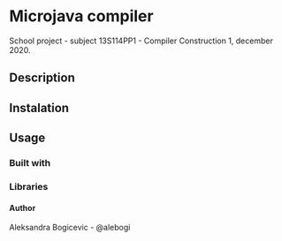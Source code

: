 # Microjava compiler

School project - subject 13S114PP1 - Compiler Construction 1, december 2020. 

## Description


## Instalation


## Usage


### Built with


### Libraries


#### Author
Aleksandra Bogicevic - @alebogi


